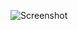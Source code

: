 ![Screenshot](https://raw.githubusercontent.com/Cryakl/Ultimate-RAT-Collection/refs/heads/main/XtremeRat/Xtreme%20RAT%20v3.6%20Private%20-%20Fixed/Screenshot.png)
